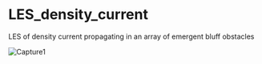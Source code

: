 # LES_density_current
LES of density current propagating in an array of emergent bluff obstacles

![Capture1](https://user-images.githubusercontent.com/84905676/211870504-341248d1-8a2b-473f-8eca-37d21edacbbf.PNG)
